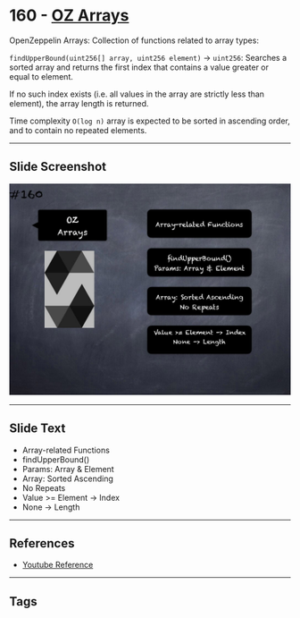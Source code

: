 # 160 - [OZ Arrays](OZ%20Arrays.md)
OpenZeppelin Arrays: Collection of functions related to array types:

`findUpperBound(uint256[] array, uint256 element)` → `uint256`: Searches a sorted array and returns the first index that contains a value greater or equal to element. 

If no such index exists (i.e. all values in the array are strictly less than element), the array length is returned. 

Time complexity `O(log n)` array is expected to be sorted in ascending order, and to contain no repeated elements.

___
## Slide Screenshot
![160.jpg](../../images/3.%20Solidity%20201/160.jpg)
___
## Slide Text
- Array-related Functions
- findUpperBound()
- Params: Array & Element
- Array: Sorted Ascending
- No Repeats
- Value >= Element -> Index
- None -> Length
___
## References
- [Youtube Reference](https://youtu.be/C0zBhTgppLQ?t=2328)
___
## Tags